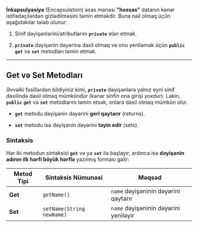 

**İnkapsulyasiya** (Encapsulation) əsas mənası **"həssas"** datanın kənar istifadəçilərdən gizlədilməsini təmin etməkdir. Buna nail olmaq üçün aşağıdakılar tələb olunur:

1. Sinif dəyişənlərini/atributlarını **`private`** elan etmək.
    
2. **`private`** dəyişənin dəyərinə daxil olmaq və onu yeniləmək üçün **`public`** **`get`** və **`set`** metodları təmin etmək.
    

---

## Get və Set Metodları

Əvvəlki fəsillərdən bildiyiniz kimi, **`private`** dəyişənlərə yalnız eyni sinif daxilində daxil olmaq mümkündür (kənar sinfin ona girişi yoxdur). Lakin, **`public`** **`get`** və **`set`** metodlarını təmin etsək, onlara daxil olmaq mümkün olur.

- **`get`** metodu dəyişənin dəyərini **geri qaytarır** (returns).
    
- **`set`** metodu isə dəyişənin dəyərini **təyin edir** (sets).
    

### Sintaksis

Hər iki metodun sintaksisi **`get`** və ya **`set`** ilə başlayır, ardınca isə **dəyişənin adının ilk hərfi böyük hərflə** yazılmış forması gəlir:

|Metod Tipi|Sintaksis Nümunəsi|Məqsəd|
|---|---|---|
|**Get**|`getName()`|`name` dəyişəninin dəyərini qaytarır|
|**Set**|`setName(String newName)`|`name` dəyişəninin dəyərini yeniləyir|